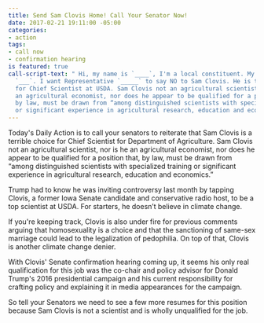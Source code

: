 ```yaml
---
title: Send Sam Clovis Home! Call Your Senator Now!
date: 2017-02-21 19:11:00 -05:00
categories:
- action
tags:
- call now
- confirmation hearing
is featured: true
call-script-text: " Hi, my name is `____`, I'm a local constituent. My zip code is
  `___`. I want Representative `_____` to say NO to Sam Clovis. He is terrible choice
  for Chief Scientist at USDA. Sam Clovis not an agricultural scientist, nor is he
  an agricultural economist, nor does he appear to be qualified for a position that,
  by law, must be drawn from “among distinguished scientists with specialized training
  or significant experience in agricultural research, education and economics.”\n"
---
```


Today's Daily Action is to call your senators to reiterate that Sam Clovis is a terrible choice for Chief Scientist for Department of Agriculture. Sam Clovis not an agricultural scientist, nor is he an agricultural economist, nor does he appear to be qualified for a position that, by law, must be drawn from “among distinguished scientists with specialized training or significant experience in agricultural research, education and economics.”

Trump had to know he was inviting controversy last month by tapping Clovis, a former Iowa Senate candidate and conservative radio host, to be a top scientist at USDA. For starters, he doesn’t believe in climate change.

If you're keeping track, Clovis is also under fire for previous comments arguing that homosexuality is a choice and that the sanctioning of same-sex marriage could lead to the legalization of pedophilia.  On top of that, Clovis is another climate change denier. 

With Clovis' Senate confirmation hearing coming up, it seems his only real qualification for this job was the co-chair and policy advisor for Donald Trump's 2016 presidential campaign and his current responsibility for crafting policy and explaining it in media appearances for the campaign.

 So tell your Senators we need to see a few more resumes for this position because Sam Clovis is not a scientist and is wholly unqualified for the job. 
